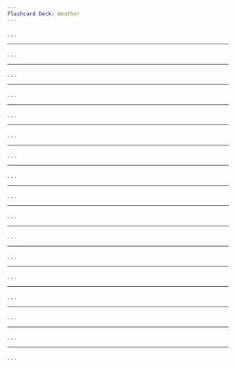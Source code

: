 ```yaml
---
Flashcard Deck: Weather
---
```


. . .



---



. . .



---



. . .



---



. . .



---



. . .



---



. . .



---



. . .



---



. . .



---



. . .



---



. . .



---



. . .



---



. . .



---



. . .



---



. . .



---



. . .



---



. . .



---



. . .
